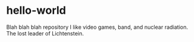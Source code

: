 # hello-world
Blah blah blah repository
I like video games, band, and nuclear radiation. The lost leader of Lichtenstein. 
